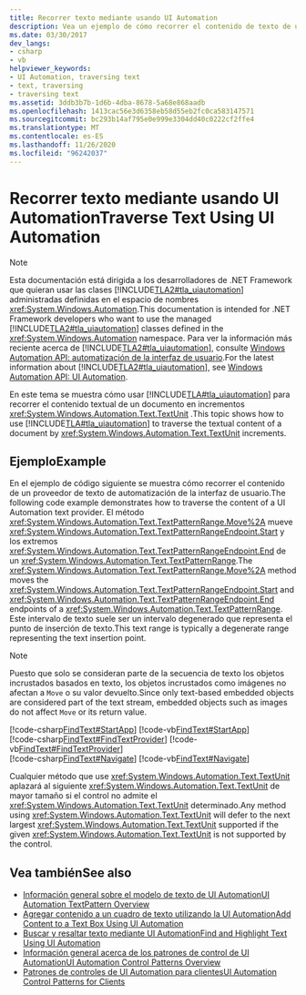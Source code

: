 ```yaml
---
title: Recorrer texto mediante usando UI Automation
description: Vea un ejemplo de cómo recorrer el contenido de texto de un documento mediante la automatización de la interfaz de usuario de Microsoft, en incrementos de TextUnit.
ms.date: 03/30/2017
dev_langs:
- csharp
- vb
helpviewer_keywords:
- UI Automation, traversing text
- text, traversing
- traversing text
ms.assetid: 3ddb3b7b-1d6b-4dba-8678-5a68e868aadb
ms.openlocfilehash: 1413cac56e3d6358eb58d55eb2fc0ca583147571
ms.sourcegitcommit: bc293b14af795e0e999e3304dd40c0222cf2ffe4
ms.translationtype: MT
ms.contentlocale: es-ES
ms.lasthandoff: 11/26/2020
ms.locfileid: "96242037"
---
```

# <a name="traverse-text-using-ui-automation"></a><span data-ttu-id="b6afa-103">Recorrer texto mediante usando UI Automation</span><span class="sxs-lookup"><span data-stu-id="b6afa-103">Traverse Text Using UI Automation</span></span>

> [!NOTE]
> <span data-ttu-id="b6afa-104">Esta documentación está dirigida a los desarrolladores de .NET Framework que quieran usar las clases [!INCLUDE[TLA2#tla_uiautomation](../../../includes/tla2sharptla-uiautomation-md.md)] administradas definidas en el espacio de nombres <xref:System.Windows.Automation>.</span><span class="sxs-lookup"><span data-stu-id="b6afa-104">This documentation is intended for .NET Framework developers who want to use the managed [!INCLUDE[TLA2#tla_uiautomation](../../../includes/tla2sharptla-uiautomation-md.md)] classes defined in the <xref:System.Windows.Automation> namespace.</span></span> <span data-ttu-id="b6afa-105">Para ver la información más reciente acerca de [!INCLUDE[TLA2#tla_uiautomation](../../../includes/tla2sharptla-uiautomation-md.md)], consulte [Windows Automation API: automatización de la interfaz de usuario](/windows/win32/winauto/entry-uiauto-win32).</span><span class="sxs-lookup"><span data-stu-id="b6afa-105">For the latest information about [!INCLUDE[TLA2#tla_uiautomation](../../../includes/tla2sharptla-uiautomation-md.md)], see [Windows Automation API: UI Automation](/windows/win32/winauto/entry-uiauto-win32).</span></span>  
  
 <span data-ttu-id="b6afa-106">En este tema se muestra cómo usar [!INCLUDE[TLA#tla_uiautomation](../../../includes/tlasharptla-uiautomation-md.md)] para recorrer el contenido textual de un documento en incrementos <xref:System.Windows.Automation.Text.TextUnit> .</span><span class="sxs-lookup"><span data-stu-id="b6afa-106">This topic shows how to use [!INCLUDE[TLA#tla_uiautomation](../../../includes/tlasharptla-uiautomation-md.md)] to traverse the textual content of a document by <xref:System.Windows.Automation.Text.TextUnit> increments.</span></span>  
  
## <a name="example"></a><span data-ttu-id="b6afa-107">Ejemplo</span><span class="sxs-lookup"><span data-stu-id="b6afa-107">Example</span></span>  

 <span data-ttu-id="b6afa-108">En el ejemplo de código siguiente se muestra cómo recorrer el contenido de un proveedor de texto de automatización de la interfaz de usuario.</span><span class="sxs-lookup"><span data-stu-id="b6afa-108">The following code example demonstrates how to traverse the content of a UI Automation text provider.</span></span> <span data-ttu-id="b6afa-109">El método <xref:System.Windows.Automation.Text.TextPatternRange.Move%2A> mueve <xref:System.Windows.Automation.Text.TextPatternRangeEndpoint.Start> y los extremos <xref:System.Windows.Automation.Text.TextPatternRangeEndpoint.End> de un <xref:System.Windows.Automation.Text.TextPatternRange>.</span><span class="sxs-lookup"><span data-stu-id="b6afa-109">The <xref:System.Windows.Automation.Text.TextPatternRange.Move%2A> method moves the <xref:System.Windows.Automation.Text.TextPatternRangeEndpoint.Start> and <xref:System.Windows.Automation.Text.TextPatternRangeEndpoint.End> endpoints of a <xref:System.Windows.Automation.Text.TextPatternRange>.</span></span> <span data-ttu-id="b6afa-110">Este intervalo de texto suele ser un intervalo degenerado que representa el punto de inserción de texto.</span><span class="sxs-lookup"><span data-stu-id="b6afa-110">This text range is typically a degenerate range representing the text insertion point.</span></span>  
  
> [!NOTE]
> <span data-ttu-id="b6afa-111">Puesto que solo se consideran parte de la secuencia de texto los objetos incrustados basados en texto, los objetos incrustados como imágenes no afectan a `Move` o su valor devuelto.</span><span class="sxs-lookup"><span data-stu-id="b6afa-111">Since only text-based embedded objects are considered part of the text stream, embedded objects such as images do not affect `Move` or its return value.</span></span>  
  
[!code-csharp[FindText#StartApp](../../../samples/snippets/csharp/VS_Snippets_Wpf/FindText/CSharp/SearchWindow.cs#startapp)]
[!code-vb[FindText#StartApp](../../../samples/snippets/visualbasic/VS_Snippets_Wpf/FindText/VisualBasic/SearchWindow.vb#startapp)]  
[!code-csharp[FindText#FindTextProvider](../../../samples/snippets/csharp/VS_Snippets_Wpf/FindText/CSharp/SearchWindow.cs#findtextprovider)]
[!code-vb[FindText#FindTextProvider](../../../samples/snippets/visualbasic/VS_Snippets_Wpf/FindText/VisualBasic/SearchWindow.vb#findtextprovider)]  
[!code-csharp[FindText#Navigate](../../../samples/snippets/csharp/VS_Snippets_Wpf/FindText/CSharp/SearchWindow.cs#navigate)]
[!code-vb[FindText#Navigate](../../../samples/snippets/visualbasic/VS_Snippets_Wpf/FindText/VisualBasic/SearchWindow.vb#navigate)]  
  
 <span data-ttu-id="b6afa-112">Cualquier método que use <xref:System.Windows.Automation.Text.TextUnit> aplazará al siguiente <xref:System.Windows.Automation.Text.TextUnit> de mayor tamaño si el control no admite el <xref:System.Windows.Automation.Text.TextUnit> determinado.</span><span class="sxs-lookup"><span data-stu-id="b6afa-112">Any method using <xref:System.Windows.Automation.Text.TextUnit> will defer to the next largest <xref:System.Windows.Automation.Text.TextUnit> supported if the given <xref:System.Windows.Automation.Text.TextUnit> is not supported by the control.</span></span>  
  
## <a name="see-also"></a><span data-ttu-id="b6afa-113">Vea también</span><span class="sxs-lookup"><span data-stu-id="b6afa-113">See also</span></span>

- [<span data-ttu-id="b6afa-114">Información general sobre el modelo de texto de UI Automation</span><span class="sxs-lookup"><span data-stu-id="b6afa-114">UI Automation TextPattern Overview</span></span>](ui-automation-textpattern-overview.md)
- [<span data-ttu-id="b6afa-115">Agregar contenido a un cuadro de texto utilizando la UI Automation</span><span class="sxs-lookup"><span data-stu-id="b6afa-115">Add Content to a Text Box Using UI Automation</span></span>](add-content-to-a-text-box-using-ui-automation.md)
- [<span data-ttu-id="b6afa-116">Buscar y resaltar texto mediante UI Automation</span><span class="sxs-lookup"><span data-stu-id="b6afa-116">Find and Highlight Text Using UI Automation</span></span>](find-and-highlight-text-using-ui-automation.md)
- [<span data-ttu-id="b6afa-117">Información general acerca de los patrones de control de UI Automation</span><span class="sxs-lookup"><span data-stu-id="b6afa-117">UI Automation Control Patterns Overview</span></span>](ui-automation-control-patterns-overview.md)
- [<span data-ttu-id="b6afa-118">Patrones de controles de UI Automation para clientes</span><span class="sxs-lookup"><span data-stu-id="b6afa-118">UI Automation Control Patterns for Clients</span></span>](ui-automation-control-patterns-for-clients.md)

